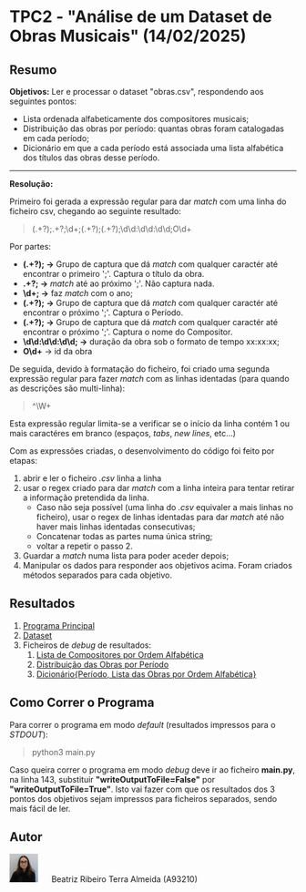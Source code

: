 # TPC2 - "Análise de um Dataset de Obras Musicais" (14/02/2025)

## Resumo

**Objetivos:** Ler e processar o dataset "obras.csv", respondendo aos seguintes pontos:

- Lista ordenada alfabeticamente dos compositores musicais;
- Distribuição das obras por período: quantas obras foram catalogadas em cada período;
- Dicionário em que a cada período está associada uma lista alfabética dos títulos das obras
  desse período.

---

**Resolução:**

Primeiro foi gerada a expressão regular para dar _match_ com uma linha do ficheiro csv, chegando ao seguinte resultado:

> (.+?);.+?;\d+;(.+?);(.+?);\d\d:\d\d:\d\d;O\d+

Por partes:

- **(.+?); ->** Grupo de captura que dá _match_ com qualquer caractér até encontrar o primeiro ';'. Captura o título da obra.
- **.+?; ->** _match_ até ao próximo ';'. Não captura nada.
- **\d+; ->** faz _match_ com o ano;
- **(.+?); ->** Grupo de captura que dá _match_ com qualquer caractér até encontrar o próximo ';'. Captura o Período.
- **(.+?); ->** Grupo de captura que dá _match_ com qualquer caractér até encontrar o próximo ';'. Captura o nome do Compositor.
- **\d\d:\d\d:\d\d; ->** duração da obra sob o formato de tempo xx:xx:xx;
- **O\d+** -> id da obra

De seguida, devido à formatação do ficheiro, foi criado uma segunda expressão regular para fazer _match_ com as linhas identadas (para quando as descrições são multi-linha):

> ^\W+

Esta expressão regular limita-se a verificar se o início da linha contém 1 ou mais caractéres em branco (espaços, _tabs_, _new lines_, etc...)

Com as expressões criadas, o desenvolvimento do código foi feito por etapas:

1. abrir e ler o ficheiro _.csv_ linha a linha
2. usar o regex criado para dar _match_ com a linha inteira para tentar retirar a informação pretendida da linha.
   - Caso não seja possível (uma linha do _.csv_ equivaler a mais linhas no ficheiro), usar o regex de linhas identadas para dar _match_ até não haver mais linhas identadas consecutivas;
   - Concatenar todas as partes numa única string;
   - voltar a repetir o passo 2.
3. Guardar a _match_ numa lista para poder aceder depois;
4. Manipular os dados para responder aos objetivos acima. Foram criados métodos separados para cada objetivo.

## Resultados

1. [Programa Principal](main.py)
2. [Dataset](obras.csv)
3. Ficheiros de _debug_ de resultados:
   1. [Lista de Compositores por Ordem Alfabética](obras__CompositoresPorOrdemAlfabetica.txt)
   2. [Distribuição das Obras por Período](obras__NumObrasPorPeriodo.txt)
   3. [Dicionário{Período, Lista das Obras por Ordem Alfabética}](obras__ObrasPorPeriodoListaOrd.txt)

## Como Correr o Programa

Para correr o programa em modo _default_ (resultados impressos para o _STDOUT_):

> python3 main.py

Caso queira correr o programa em modo _debug_ deve ir ao ficheiro **main.py**, na linha 143, substituir **"writeOutputToFile=False"** por **"writeOutputToFile=True"**. Isto vai fazer com que os resultados dos 3 pontos dos objetivos sejam impressos para ficheiros separados, sendo mais fácil de ler.

## Autor

<img alt="Author Photo" src="../.assets/A93210.jpg" width="50" height="50"> &nbsp;&nbsp;&nbsp;&nbsp; Beatriz Ribeiro Terra Almeida (A93210)
